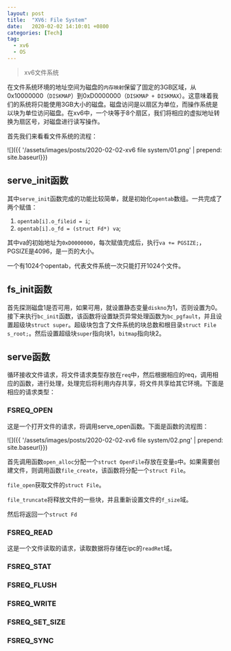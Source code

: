 ```yaml
---
layout: post
title:  "XV6: File System"
date:   2020-02-02 14:10:01 +0800
categories: [Tech]
tag: 
  - xv6
  - OS
---
```


> xv6文件系统

在文件系统环境的地址空间为磁盘的`内存映射`保留了固定的3GB区域，从0x10000000（`DISKMAP`）到0xD0000000（`DISKMAP + DISKMAX`）。这意味着我们的系统将只能使用3GB大小的磁盘。磁盘访问是以扇区为单位，而操作系统是以块为单位访问磁盘。在xv6中，一个块等于8个扇区，我们将相应的虚拟地址转换为扇区号，对磁盘进行读写操作。

首先我们来看看文件系统的流程：

![]({{ '/assets/images/posts/2020-02-02-xv6 file system/01.png' | prepend: site.baseurl}})

## serve_init函数

其中`serve_init`函数完成的功能比较简单，就是初始化`opentab`数组。一共完成了两个赋值：

1. `opentab[i].o_fileid = i`;
2. `opentab[i].o_fd = (struct Fd*) va`;

其中va的初始地址为`0xD0000000`，每次赋值完成后，执行`va += PGSIZE;`，PGSIZE是4096，是一页的大小。

一个有1024个opentab，代表文件系统一次只能打开1024个文件。

## fs_init函数

首先探测磁盘1是否可用，如果可用，就设置静态变量`diskno`为1，否则设置为0。接下来执行`bc_init`函数，该函数将设置缺页异常处理函数为`bc_pgfault`，并且设置超级块`struct super`。超级块包含了文件系统的块总数和根目录`struct File s_root;`。然后设置超级块`super`指向块1，`bitmap`指向块2。

## serve函数

循环接收文件请求，将文件请求类型存放在`req`中，然后根据相应的req，调用相应的函数，进行处理，处理完后将利用内存共享，将文件共享给其它环境。下面是相应的请求类型：

### FSREQ_OPEN

这是一个打开文件的请求，将调用serve_open函数。下面是函数的流程图：

![]({{ '/assets/images/posts/2020-02-02-xv6 file system/02.png' | prepend: site.baseurl}})

首先调用函数`open_alloc`分配一个`struct OpenFile`存放在变量`o`中。如果需要创建文件，则调用函数`file_create`，该函数将分配一个`struct File`。

`file_open`获取文件的`struct File`。

`file_truncate`将释放文件的一些块，并且重新设置文件的`f_size`域。

然后将返回一个`struct Fd`

### FSREQ_READ

这是一个文件读取的请求，读取数据将存储在ipc的`readRet`域。

### FSREQ_STAT

### FSREQ_FLUSH

### FSREQ_WRITE

### FSREQ_SET_SIZE

### FSREQ_SYNC

